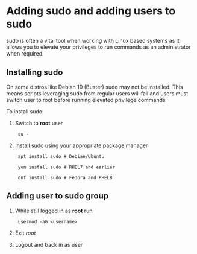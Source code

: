 # Adding sudo and adding users to sudo

sudo is often a vital tool when working with Linux based systems as it allows you to elevate your privileges to run commands as an administrator when required.

## Installing sudo

On some distros like Debian 10 (Buster) sudo may not be installed.  This means scripts leveraging sudo from regular users will fail and users must switch user to root before running elevated privilege commands

To install sudo:

1. Switch to **root** user

        su -

1. Install sudo using your appropriate package manager

        apt install sudo # Debian/Ubuntu
        
        yum install sudo # RHEL7 and earlier
        
        dnf install sudo # Fedora and RHEL8

## Adding user to sudo group

1. While still logged in as **root** run

        usermod -aG <username>

1. Exit *root*
1. Logout and back in as user
